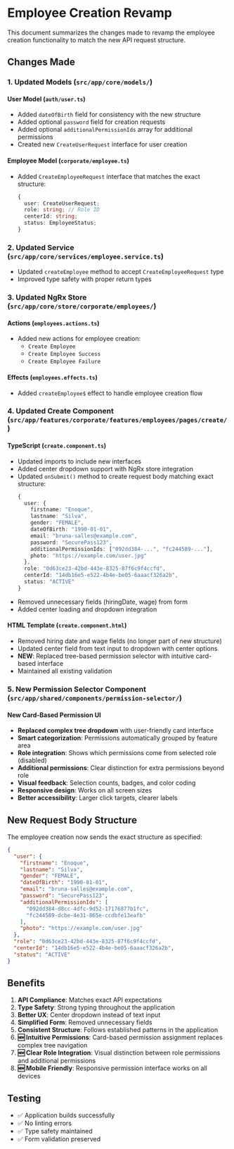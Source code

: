 # Employee Creation Revamp

This document summarizes the changes made to revamp the employee creation functionality to match the new API request structure.

## Changes Made

### 1. Updated Models (`src/app/core/models/`)

#### User Model (`auth/user.ts`)
- Added `dateOfBirth` field for consistency with the new structure
- Added optional `password` field for creation requests  
- Added optional `additionalPermissionIds` array for additional permissions
- Created new `CreateUserRequest` interface for user creation

#### Employee Model (`corporate/employee.ts`)
- Added `CreateEmployeeRequest` interface that matches the exact structure:
  ```typescript
  {
    user: CreateUserRequest;
    role: string; // Role ID
    centerId: string;
    status: EmployeeStatus;
  }
  ```

### 2. Updated Service (`src/app/core/services/employee.service.ts`)
- Updated `createEmployee` method to accept `CreateEmployeeRequest` type
- Improved type safety with proper return types

### 3. Updated NgRx Store (`src/app/core/store/corporate/employees/`)

#### Actions (`employees.actions.ts`)
- Added new actions for employee creation:
  - `Create Employee`
  - `Create Employee Success` 
  - `Create Employee Failure`

#### Effects (`employees.effects.ts`)
- Added `createEmployee$` effect to handle employee creation flow

### 4. Updated Create Component (`src/app/features/corporate/features/employees/pages/create/`)

#### TypeScript (`create.component.ts`)
- Updated imports to include new interfaces
- Added center dropdown support with NgRx store integration
- Updated `onSubmit()` method to create request body matching exact structure:
  ```typescript
  {
    user: {
      firstname: "Enoque",
      lastname: "Silva", 
      gender: "FEMALE",
      dateOfBirth: "1990-01-01",
      email: "bruna-salles@example.com",
      password: "SecurePass123",
      additionalPermissionIds: ["092dd384-...", "fc244589-..."],
      photo: "https://example.com/user.jpg"
    },
    role: "0d63ce23-42bd-443e-8325-87f6c9f4ccfd",
    centerId: "14db16e5-e522-4b4e-be05-6aaacf326a2b", 
    status: "ACTIVE"
  }
  ```
- Removed unnecessary fields (hiringDate, wage) from form
- Added center loading and dropdown integration

#### HTML Template (`create.component.html`)
- Removed hiring date and wage fields (no longer part of new structure)
- Updated center field from text input to dropdown with center options
- **NEW**: Replaced tree-based permission selector with intuitive card-based interface
- Maintained all existing validation

### 5. New Permission Selector Component (`src/app/shared/components/permission-selector/`)

#### New Card-Based Permission UI
- **Replaced complex tree dropdown** with user-friendly card interface
- **Smart categorization**: Permissions automatically grouped by feature area
- **Role integration**: Shows which permissions come from selected role (disabled)
- **Additional permissions**: Clear distinction for extra permissions beyond role
- **Visual feedback**: Selection counts, badges, and color coding
- **Responsive design**: Works on all screen sizes
- **Better accessibility**: Larger click targets, clearer labels

## New Request Body Structure

The employee creation now sends the exact structure as specified:

```json
{
  "user": {
    "firstname": "Enoque",
    "lastname": "Silva",
    "gender": "FEMALE", 
    "dateOfBirth": "1990-01-01",
    "email": "bruna-salles@example.com",
    "password": "SecurePass123",
    "additionalPermissionIds": [
      "092dd384-d8cc-4dfc-9d52-17176877b1fc",
      "fc244589-dcbe-4e31-865e-ccdbfe13eafb"
    ],
    "photo": "https://example.com/user.jpg"
  },
  "role": "0d63ce23-42bd-443e-8325-87f6c9f4ccfd",
  "centerId": "14db16e5-e522-4b4e-be05-6aaacf326a2b",
  "status": "ACTIVE"
}
```

## Benefits

1. **API Compliance**: Matches exact API expectations
2. **Type Safety**: Strong typing throughout the application
3. **Better UX**: Center dropdown instead of text input
4. **Simplified Form**: Removed unnecessary fields
5. **Consistent Structure**: Follows established patterns in the application
6. **🆕 Intuitive Permissions**: Card-based permission assignment replaces complex tree navigation
7. **🆕 Clear Role Integration**: Visual distinction between role permissions and additional permissions
8. **🆕 Mobile Friendly**: Responsive permission interface works on all devices

## Testing

- ✅ Application builds successfully
- ✅ No linting errors
- ✅ Type safety maintained
- ✅ Form validation preserved

